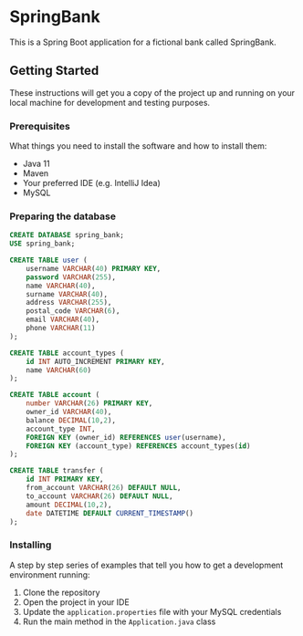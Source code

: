 # SpringBank

This is a Spring Boot application for a fictional bank called SpringBank.

## Getting Started

These instructions will get you a copy of the project up and running on your local machine for development and testing purposes.

### Prerequisites

What things you need to install the software and how to install them:

- Java 11
- Maven
- Your preferred IDE (e.g. IntelliJ Idea)
- MySQL

### Preparing the database
```SQL
CREATE DATABASE spring_bank;
USE spring_bank;

CREATE TABLE user (
    username VARCHAR(40) PRIMARY KEY,
    password VARCHAR(255),
    name VARCHAR(40),
    surname VARCHAR(40),
    address VARCHAR(255),
    postal_code VARCHAR(6),
    email VARCHAR(40),
    phone VARCHAR(11)
);

CREATE TABLE account_types (
    id INT AUTO_INCREMENT PRIMARY KEY,
    name VARCHAR(60)
);

CREATE TABLE account (
    number VARCHAR(26) PRIMARY KEY,
    owner_id VARCHAR(40),
    balance DECIMAL(10,2),
    account_type INT,
    FOREIGN KEY (owner_id) REFERENCES user(username),
    FOREIGN KEY (account_type) REFERENCES account_types(id)
);

CREATE TABLE transfer (
    id INT PRIMARY KEY,
    from_account VARCHAR(26) DEFAULT NULL,
    to_account VARCHAR(26) DEFAULT NULL,
    amount DECIMAL(10,2),
    date DATETIME DEFAULT CURRENT_TIMESTAMP()
);
```

### Installing

A step by step series of examples that tell you how to get a development environment running:

1. Clone the repository
2. Open the project in your IDE
3. Update the `application.properties` file with your MySQL credentials
4. Run the main method in the `Application.java` class